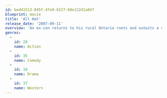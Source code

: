 ```yaml
---
id: bed41513-845f-47e9-b527-60e122d1a847
blueprint: movie
title: 'All Hat'
release_date: '2007-09-11'
overview: 'An ex-con returns to his rural Ontario roots and outwits a corrupt and wealthy thoroughbred owner trying to take over a slew of local farms. Ray Dokes, a charming ex-ballplayer, returns from jail to discover the rural landscape of his childhood transformed by urban development. Determined to stay out of trouble, Ray heads to the farm of his old friend Pete Culpepper, a crusty Texas cowboy who trains losing racehorses and whose debts are growing faster than his corn.'
genres:
  -
    id: 28
    name: Action
  -
    id: 35
    name: Comedy
  -
    id: 18
    name: Drama
  -
    id: 37
    name: Western
---
```

